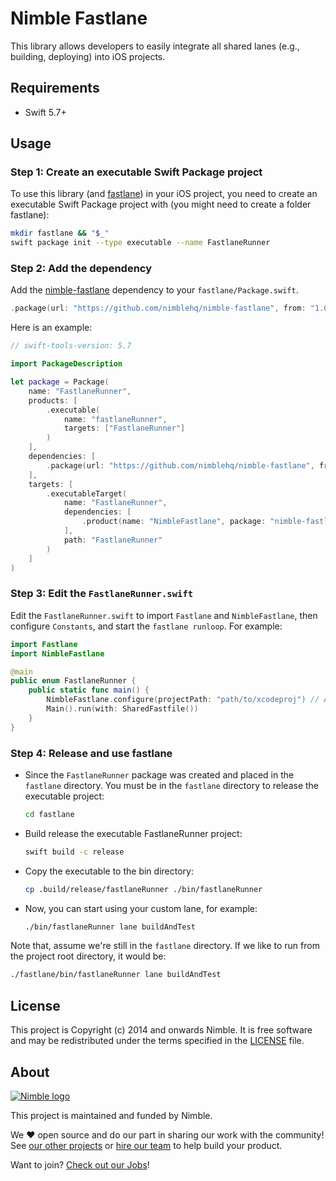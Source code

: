 # Nimble Fastlane

This library allows developers to easily integrate all shared lanes (e.g., building, deploying) into iOS projects.

## Requirements

- Swift 5.7+

## Usage

### Step 1: Create an executable Swift Package project

To use this library (and [fastlane][fastlane]) in your iOS project, you need to create an executable Swift Package project with (you might need to create a folder fastlane):

```bash
mkdir fastlane && "$_"
swift package init --type executable --name FastlaneRunner
```

### Step 2: Add the dependency

Add the [nimble-fastlane][nimble-fastlane] dependency to your `fastlane/Package.swift`.

```swift
.package(url: "https://github.com/nimblehq/nimble-fastlane", from: "1.0.0")
```

Here is an example:

```swift
// swift-tools-version: 5.7

import PackageDescription

let package = Package(
    name: "FastlaneRunner",
    products: [
        .executable(
            name: "fastlaneRunner",
            targets: ["FastlaneRunner"]
        )
    ],
    dependencies: [
        .package(url: "https://github.com/nimblehq/nimble-fastlane", from: "1.0.0")
    ],
    targets: [
        .executableTarget(
            name: "FastlaneRunner",
            dependencies: [
                .product(name: "NimbleFastlane", package: "nimble-fastlane")
            ],
            path: "FastlaneRunner"
        )
    ]
)
```

### Step 3: Edit the `FastlaneRunner.swift`

Edit the `FastlaneRunner.swift` to import `Fastlane` and `NimbleFastlane`, then configure `Constants`, and start the `fastlane runloop`. For example:

```swift
import Fastlane
import NimbleFastlane

@main
public enum FastlaneRunner {
    public static func main() {
        NimbleFastlane.configure(projectPath: "path/to/xcodeproj") // And with more constants
        Main().run(with: SharedFastfile())
    }
}
```

### Step 4: Release and use fastlane

- Since the `FastlaneRunner` package was created and placed in the `fastlane` directory. You must be in the `fastlane` directory to release the executable project:

    ```bash
    cd fastlane
    ```

- Build release the executable FastlaneRunner project:

    ```bash
    swift build -c release
    ```

- Copy the executable to the bin directory:

    ```bash
    cp .build/release/fastlaneRunner ./bin/fastlaneRunner
    ```

- Now, you can start using your custom lane, for example:

    ```bash
    ./bin/fastlaneRunner lane buildAndTest
    ```

Note that, assume we're still in the `fastlane` directory. If we like to run from the project root directory, it would be:

```bash
./fastlane/bin/fastlaneRunner lane buildAndTest
```

## License

This project is Copyright (c) 2014 and onwards Nimble. It is free software and may be redistributed under the terms specified in the [LICENSE] file.

[LICENSE]: /LICENSE

## About
<a href="https://nimblehq.co/">
  <picture>
    <source media="(prefers-color-scheme: dark)" srcset="https://assets.nimblehq.co/logo/dark/logo-dark-text-160.png">
    <img alt="Nimble logo" src="https://assets.nimblehq.co/logo/light/logo-light-text-160.png">
  </picture>
</a>

This project is maintained and funded by Nimble.

We ❤️ open source and do our part in sharing our work with the community!
See [our other projects][community] or [hire our team][hire] to help build your product.

Want to join? [Check out our Jobs][jobs]!

[community]: https://github.com/nimblehq
[hire]: https://nimblehq.co/
[jobs]: https://jobs.nimblehq.co/
[fastlane]: https://github.com/fastlane/fastlane
[nimble-fastlane]: https://github.com/nimblehq/nimble-fastlane
